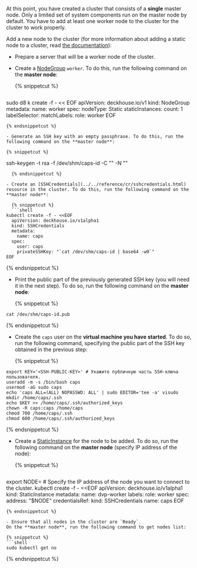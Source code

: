 <script type="text/javascript" src='{% javascript_asset_tag getting-started %}[_assets/js/getting-started.js]{% endjavascript_asset_tag %}'></script>
<script type="text/javascript" src='{% javascript_asset_tag getting-started-access %}[_assets/js/getting-started-access.js]{% endjavascript_asset_tag %}'></script>
<script type="text/javascript" src='{% javascript_asset_tag bcrypt %}[_assets/js/bcrypt.js]{% endjavascript_asset_tag %}'></script>

At this point, you have created a cluster that consists of a **single** master node. Only a limited set of system components run on the master node by default. You have to add at least one worker node to the cluster for the cluster to work properly.

Add a new node to the cluster (for more information about adding a static node to a cluster, read [the documentation](../documentation/admin/platform-management/node-management/adding-node.html)):

- Prepare a server that will be a worker node of the cluster.

- Create a [NodeGroup](../../reference/cr/nodegroup.html) `worker`. To do this, run the following command on the **master node**:

  {% snippetcut %}
  ```shell
sudo d8 k create -f - << EOF
  apiVersion: deckhouse.io/v1
  kind: NodeGroup
  metadata:
    name: worker
  spec:
    nodeType: Static
    staticInstances:
      count: 1
      labelSelector:
        matchLabels:
          role: worker
EOF
  ```
  {% endsnippetcut %}
  
- Generate an SSH key with an empty passphrase. To do this, run the following command on the **master node**:

  {% snippetcut %}
```
ssh-keygen -t rsa -f /dev/shm/caps-id -C "" -N ""
```
  {% endsnippetcut %}

- Create an [SSHCredentials](../../reference/cr/sshcredentials.html) resource in the cluster. To do this, run the following command on the **master node**:

  {% snippetcut %}
  ```shell
kubectl create -f - <<EOF
  apiVersion: deckhouse.io/v1alpha1
  kind: SSHCredentials
  metadata:
    name: caps
  spec:
    user: caps
    privateSSHKey: "`cat /dev/shm/caps-id | base64 -w0`"
EOF
  ```
  {% endsnippetcut %}

- Print the public part of the previously generated SSH key (you will need it in the next step). To do so, run the following command on the **master node**:

  {% snippetcut %}
```
cat /dev/shm/caps-id.pub
```
{% endsnippetcut %}

- Create the `caps` user on the **virtual machine you have started**. To do so, run the following command, specifying the public part of the SSH key obtained in the previous step:

  {% snippetcut %}
```shell
export KEY='<SSH-PUBLIC-KEY>' # Укажите публичную часть SSH-ключа пользователя.
useradd -m -s /bin/bash caps
usermod -aG sudo caps
echo 'caps ALL=(ALL) NOPASSWD: ALL' | sudo EDITOR='tee -a' visudo
mkdir /home/caps/.ssh
echo $KEY >> /home/caps/.ssh/authorized_keys
chown -R caps:caps /home/caps
chmod 700 /home/caps/.ssh
chmod 600 /home/caps/.ssh/authorized_keys
```
  {% endsnippetcut %}

- Create a [StaticInstance](../../reference/cr/staticinstance.html) for the node to be added. To do so, run the following command on the **master node** (specify IP address of the node):

  {% snippetcut %}
  ```shell
export NODE=<NODE-IP-ADDRESS> # Specify the IP address of the node you want to connect to the cluster.
  kubectl create -f - <<EOF
  apiVersion: deckhouse.io/v1alpha1
  kind: StaticInstance
  metadata:
    name: dvp-worker
    labels:
      role: worker
  spec:
    address: "$NODE"
    credentialsRef:
      kind: SSHCredentials
      name: caps
EOF
  ```
  {% endsnippetcut %}

- Ensure that all nodes in the cluster are `Ready`.
  On the **master node**, run the following command to get nodes list:

  {% snippetcut %}
```shell
sudo kubectl get no
```
  {% endsnippetcut %}

